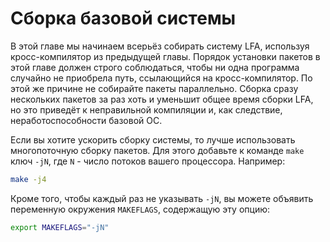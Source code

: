 # Сборка базовой системы

В этой главе мы начинаем всерьёз собирать систему LFA, используя кросс-компилятор из предыдущей главы. Порядок установки пакетов в этой главе должен строго соблюдаться, чтобы ни одна программа случайно не приобрела путь, ссылающийся на кросс-компилятор. По этой же причине не собирайте пакеты параллельно. Сборка сразу нескольких пакетов за раз хоть и уменьшит общее время сборки LFA, но это приведёт к неправильной компиляции и, как следствие, неработоспособности базовой ОС.

Если вы хотите ускорить сборку системы, то лучше использовать многопоточную сборку пакетов. Для этого добавьте к команде `make` ключ `-jN`, где `N` - число потоков вашего процессора. Например:

```bash
make -j4
```

Кроме того, чтобы каждый раз не указывать `-jN`, вы можете объявить переменную окружения `MAKEFLAGS`, содержащую эту опцию:

```bash
export MAKEFLAGS="-jN"
```
